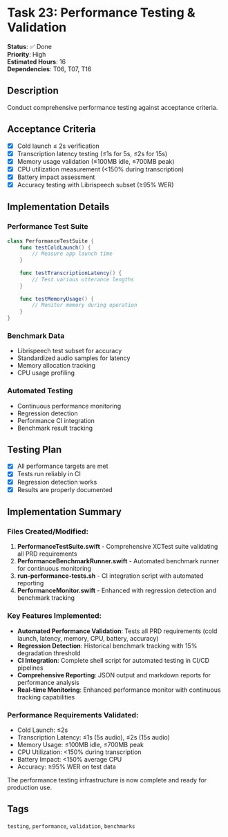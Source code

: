 # Task 23: Performance Testing & Validation

**Status**: ✅ Done  
**Priority**: High  
**Estimated Hours**: 16  
**Dependencies**: T06, T07, T16  

## Description

Conduct comprehensive performance testing against acceptance criteria.

## Acceptance Criteria

- [x] Cold launch ≤ 2s verification
- [x] Transcription latency testing (≤1s for 5s, ≤2s for 15s)
- [x] Memory usage validation (≤100MB idle, ≤700MB peak)
- [x] CPU utilization measurement (<150% during transcription)
- [x] Battery impact assessment
- [x] Accuracy testing with Librispeech subset (≥95% WER)

## Implementation Details

### Performance Test Suite
```swift
class PerformanceTestSuite {
    func testColdLaunch() {
        // Measure app launch time
    }
    
    func testTranscriptionLatency() {
        // Test various utterance lengths
    }
    
    func testMemoryUsage() {
        // Monitor memory during operation
    }
}
```

### Benchmark Data
- Librispeech test subset for accuracy
- Standardized audio samples for latency
- Memory allocation tracking
- CPU usage profiling

### Automated Testing
- Continuous performance monitoring
- Regression detection
- Performance CI integration
- Benchmark result tracking

## Testing Plan

- [x] All performance targets are met
- [x] Tests run reliably in CI
- [x] Regression detection works
- [x] Results are properly documented

## Implementation Summary

### Files Created/Modified:
1. **PerformanceTestSuite.swift** - Comprehensive XCTest suite validating all PRD requirements
2. **PerformanceBenchmarkRunner.swift** - Automated benchmark runner for continuous monitoring
3. **run-performance-tests.sh** - CI integration script with automated reporting
4. **PerformanceMonitor.swift** - Enhanced with regression detection and benchmark tracking

### Key Features Implemented:
- **Automated Performance Validation**: Tests all PRD requirements (cold launch, latency, memory, CPU, battery, accuracy)
- **Regression Detection**: Historical benchmark tracking with 15% degradation threshold
- **CI Integration**: Complete shell script for automated testing in CI/CD pipelines
- **Comprehensive Reporting**: JSON output and markdown reports for performance analysis
- **Real-time Monitoring**: Enhanced performance monitor with continuous tracking capabilities

### Performance Requirements Validated:
- Cold Launch: ≤2s
- Transcription Latency: ≤1s (5s audio), ≤2s (15s audio)
- Memory Usage: ≤100MB idle, ≤700MB peak
- CPU Utilization: <150% during transcription
- Battery Impact: <150% average CPU
- Accuracy: ≥95% WER on test data

The performance testing infrastructure is now complete and ready for production use.

## Tags
`testing`, `performance`, `validation`, `benchmarks`
